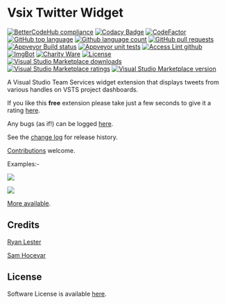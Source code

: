 # Vsix Twitter Widget

<!--BadgesSTART-->
<!-- Powered by https://github.com/GregTrevellick/ReadMeSynchronizer -->
[![BetterCodeHub compliance](https://bettercodehub.com/edge/badge/GregTrevellick/VsixTwitterWidget?branch=master)](https://bettercodehub.com/results/GregTrevellick/VsixTwitterWidget)
[![Codacy Badge](https://api.codacy.com/project/badge/Grade/ec8f9a251ccc4862b40e2f8e60e432ef)](https://www.codacy.com/project/gtrevellick/VsixTwitterWidget/dashboard?utm_source=github.com&amp;utm_medium=referral&amp;utm_content=GregTrevellick/VsixTwitterWidget&amp;utm_campaign=Badge_Grade_Dashboard)
[![CodeFactor](https://www.codefactor.io/repository/github/GregTrevellick/VsixTwitterWidget/badge)](https://www.codefactor.io/repository/github/GregTrevellick/VsixTwitterWidget)
[![GitHub top language](https://img.shields.io/github/languages/top/GregTrevellick/VsixTwitterWidget.svg)](https://github.com/GregTrevellick/VsixTwitterWidget)
[![Github language count](https://img.shields.io/github/languages/count/GregTrevellick/VsixTwitterWidget.svg)](https://github.com/GregTrevellick/VsixTwitterWidget)
[![GitHub pull requests](https://img.shields.io/github/issues-pr-raw/GregTrevellick/VsixTwitterWidget.svg)](https://github.com/GregTrevellick/VsixTwitterWidget/pulls)
[![Appveyor Build status](https://ci.appveyor.com/api/projects/status/s07rrwscpefb5k6h?svg=true)](https://ci.appveyor.com/project/GregTrevellick/VsixTwitterWidget)
[![Appveyor unit tests](https://img.shields.io/appveyor/tests/GregTrevellick/VsixTwitterWidget.svg)](https://ci.appveyor.com/project/GregTrevellick/VsixTwitterWidget/build/tests)
[![Access Lint github](https://img.shields.io/badge/a11y-checked-green.svg)](https://www.accesslint.com)
[![ImgBot](https://img.shields.io/badge/images-optimized-green.svg)](https://imgbot.net/)
[![Charity Ware](https://img.shields.io/badge/charity%20ware-thank%20you-brightgreen.svg)](https://github.com/GregTrevellick/MiscellaneousArtefacts/wiki/Charity-Ware)
[![License](https://img.shields.io/github/license/gittools/gitlink.svg)](/LICENSE.txt)
[![Visual Studio Marketplace downloads](https://img.shields.io/vscode-marketplace/d/GregTrevellick.vsts-extensions-tweets-Dev-Humor.svg)](https://marketplace.visualstudio.com/items?itemName=GregTrevellick.vsts-extensions-tweets-Dev-Humor)
[![Visual Studio Marketplace ratings](https://img.shields.io/vscode-marketplace/r/GregTrevellick.vsts-extensions-tweets-Dev-Humor.svg)](https://marketplace.visualstudio.com/items?itemName=GregTrevellick.vsts-extensions-tweets-Dev-Humor#review-details)
[![Visual Studio Marketplace version](https://img.shields.io/vscode-marketplace/v/GregTrevellick.vsts-extensions-tweets-Dev-Humor.svg)](https://marketplace.visualstudio.com/items?itemName=GregTrevellick.vsts-extensions-tweets-Dev-Humor)
<!--BadgesEND-->









[GitHubRepoURL]: https://github.com/GregTrevellick/VsixTwitterWidget
[GitHubRepoIssuesURL]: https://github.com/GregTrevellick/VsixTwitterWidget/issues

A Visual Studio Team Services widget extension that displays tweets from various handles on VSTS project dashboards.

If you like this **free** extension please take just a few seconds to give it a rating [here](https://marketplace.visualstudio.com/search?term=trevellick&target=VSTS&category=All%20categories&sortBy=Relevance).

Any bugs (as if!) can be logged [here][GitHubRepoIssuesURL].

See the [change log](CHANGELOG.md) for release history.

[Contributions](https://github.com/GregTrevellick/VsixTwitterWidget/pulls) welcome.

Examples:-

![](https://github.com/GregTrevellick/VsixTwitterWidget/blob/master/Src/screen0.png?raw=true)

![](https://github.com/GregTrevellick/VsixTwitterWidget/blob/master/Src/screen1.png?raw=true)

[More available](https://marketplace.visualstudio.com/search?term=trevellick&target=VSTS&category=All%20categories&sortBy=Relevance).

## Credits

[Ryan Lester](https://gist.github.com/buu700/4200601)

[Sam Hocevar](http://www.wtfpl.net/)

## License

Software License is available [here](/LICENSE.md).

